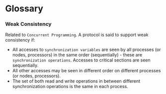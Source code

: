 # Glossary

### Weak Consistency
Related to `Concurrent Programming`.
A protocol is said to support weak consistency if:
* All accesses to `synchronization variables` are seen by all processes (or nodes, processors) in the same order (sequentially) - these are `synchronization operations`. Accesses to critical sections are seen sequentially.
* All other accesses may be seen in different order on different processes (or nodes, processors).
* The set of both read and write operations in between different synchronization operations is the same in each process.